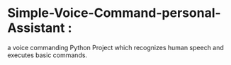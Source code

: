 # Simple-Voice-Command-personal-Assistant :
a voice commanding Python Project which recognizes human speech and executes basic
commands.

